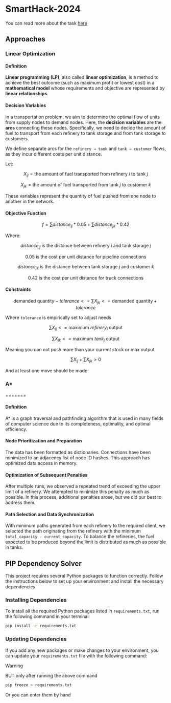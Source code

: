 # SmartHack-2024

You can read more about the task [here](/docs/problem.md)

## Approaches

### Linear Optimization

#### Definition

**Linear programming (LP)**, also called **linear optimization**, is a method to achieve the best outcome (such as maximum profit or lowest cost) in a **mathematical model** whose requirements and objective are represented by **linear relationships**.

#### Decision Variables

In a transportation problem, we aim to determine the optimal flow of units from supply nodes to demand nodes. Here, the **decision variables** are the **arcs** connecting these nodes. Specifically, we need to decide the amount of fuel to transport from each refinery to tank storage and from tank storage to customers.

We define separate arcs for the `refinery → tank` and `tank → customer` flows, as they incur different costs per unit distance.

Let:

```math
X_{ij} = \text{the amount of fuel transported from refinery } i \text{ to tank } j
```

```math
X_{jk} = \text{the amount of fuel transported from tank } j \text{ to customer } k
```

These variables represent the quantity of fuel pushed from one node to another in the network.

#### Objective Function

```math
f = \sum{} distance_{ij} * 0.05 + \sum{} distance_{jk} * 0.42 
```

Where:

```math
distance_{ij} \text{ is the distance between refinery } i \text{ and tank storage } j
```

```math
0.05 \text{ is the cost per unit distance for pipeline connections}
```

```math
distance_{jk} \text{ is the distance between tank storage } j \text{ and customer } k
```

```math
0.42 \text{ is the cost per unit distance for truck connections}
```

#### Constraints

```math
\text{demanded quantity} - tolerance <= \sum{} X_{jk} <= \text{demanded quantity} + tolerance
```

Where `tolerance` is empirically set to adjust needs

```math
\sum{} X_{ij} <= \text{maximum } refinery_{i} \text{ output}
```

```math
\sum{} X_{jk} <= \text{maximum } tank_{j} \text{ output}
```

Meaning you can not push more than your current stock or max output

```math
\sum{} X_{ij} + \sum{} X_{jk} > 0
```

And at least one move should be made

### A*

=======
#### Definition 

A* is a graph traversal and pathfinding algorithm that is used in many fields of computer science due to its completeness, optimality, and optimal efficiency. 

#### Node Prioritization and Preparation

The data has been formatted as dictionaries. Connections have been minimized to an adjacency list of node ID hashes. This approach has optimized data access in memory. 

#### Optimization of Subsequent Penalties

After multiple runs, we observed a repeated trend of exceeding the upper limit of a refinery. We attempted to minimize this penalty as much as possible. In this process, additional penalties arose, but we did our best to address them.

#### Path Selection and Data Synchronization

With minimum paths generated from each refinery to the required client, we selected the path originating from the refinery with the minimum `total_capacity - current_capacity`. To balance the refineries, the fuel expected to be produced beyond the limit is distributed as much as possible in tanks.

## PIP Dependency Solver

This project requires several Python packages to function correctly. Follow the instructions below to set up your environment and install the necessary dependencies.

### Installing Dependencies

To install all the required Python packages listed in `requirements.txt`, run the following command in your terminal:

```bash
pip install -r requirements.txt
```

### Updating Dependencies

If you add any new packages or make changes to your environment, you can update your `requirements.txt` file with the following command:

> [!WARNING]
> BUT only after running the above command

```bash
pip freeze > requirements.txt
```

Or you can enter them by hand 
